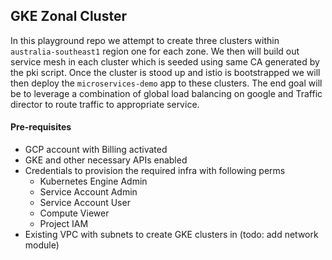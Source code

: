## GKE Zonal Cluster

In this playground repo we attempt to create three clusters within `australia-southeast1` region one for each zone. We then will build out service mesh in each cluster which is seeded using same CA generated by the pki script. Once the cluster is stood up and istio is bootstrapped we will then deploy the `microservices-demo` app to these clusters. The end goal will be to leverage a combination of global load balancing on google and Traffic director to route traffic to appropriate service.

#### Pre-requisites
- GCP account with Billing activated
- GKE and other necessary APIs enabled
- Credentials to provision the required infra with following perms
    - Kubernetes Engine Admin
    - Service Account Admin
    - Service Account User
    - Compute Viewer
    - Project IAM
- Existing VPC with subnets to create GKE clusters in (todo: add network module)

